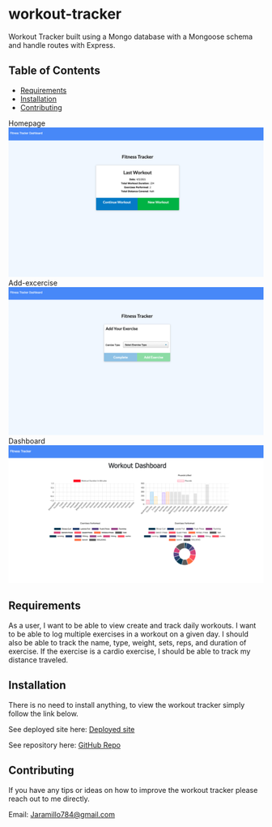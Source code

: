 # workout-tracker
Workout Tracker built using a Mongo database with a Mongoose schema and handle routes with Express.

## Table of Contents

* [Requirements](#Requirements)
* [Installation](#Installation)
* [Contributing](#Contributing)

Homepage
![screenshot of homepage](./public/images/homepage.png)
Add-excercise
![screenshot of add-exercise](./public/images/add-exercise.png)
Dashboard
![screenshot of dashboard](./public/images/dashboard.png)

## Requirements

As a user, I want to be able to view create and track daily workouts. I want to be able to log multiple exercises in a workout on a given day. I should also be able to track the name, type, weight, sets, reps, and duration of exercise. If the exercise is a cardio exercise, I should be able to track my distance traveled.

## Installation

There is no need to install anything, to view the workout tracker simply follow the link below. 

See deployed site here: [Deployed site](https://jj-workout-tracker.herokuapp.com/) 

See repository here: [GitHub Repo](https://github.com/JD-Jaramillo/workout-tracker)

## Contributing

If you have any tips or ideas on how to improve the workout tracker please reach out to me directly. 

Email: Jaramillo784@gmail.com